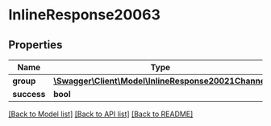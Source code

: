 # InlineResponse20063

## Properties
Name | Type | Description | Notes
------------ | ------------- | ------------- | -------------
**group** | [**\Swagger\Client\Model\InlineResponse20021Channel**](InlineResponse20021Channel.md) |  | [optional] 
**success** | **bool** |  | [optional] 

[[Back to Model list]](../../README.md#documentation-for-models) [[Back to API list]](../../README.md#documentation-for-api-endpoints) [[Back to README]](../../README.md)

